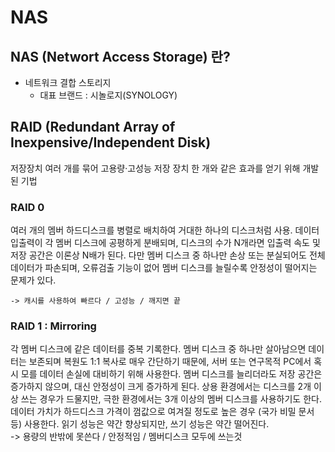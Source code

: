 # NAS

## NAS (Networt Access Storage) 란?
* 네트워크 결합 스토리지
	* 대표 브랜드 : 시놀로지(SYNOLOGY)


## RAID (Redundant Array of Inexpensive/Independent Disk)
저장장치 여러 개를 묶어 고용량·고성능 저장 장치 한 개와 같은 효과를 얻기 위해 개발된 기법

### RAID 0
여러 개의 멤버 하드디스크를 병렬로 배치하여 거대한 하나의 디스크처럼 사용.
 데이터 입출력이 각 멤버 디스크에 공평하게 분배되며, 디스크의 수가 N개라면 입출력 속도 및 저장 공간은 이론상 N배가 된다. 다만 멤버 디스크 중 하나만 손상 또는 분실되어도 전체 데이터가 파손되며, 오류검출 기능이 없어 멤버 디스크를 늘릴수록 안정성이 떨어지는 문제가 있다. 

	-> 캐시를 사용하여 빠르다 / 고성능 / 깨지면 끝 

### RAID 1 : Mirroring
각 멤버 디스크에 같은 데이터를 중복 기록한다. 멤버 디스크 중 하나만 살아남으면 데이터는 보존되며 복원도 1:1 복사로 매우 간단하기 때문에, 서버 또는 연구목적 PC에서 혹시 모를 데이터 손실에 대비하기 위해 사용한다. 멤버 디스크를 늘리더라도 저장 공간은 증가하지 않으며, 대신 안정성이 크게 증가하게 된다. 상용 환경에서는 디스크를 2개 이상 쓰는 경우가 드물지만, 극한 환경에서는 3개 이상의 멤버 디스크를 사용하기도 한다. 데이터 가치가 하드디스크 가격이 껌값으로 여겨질 정도로 높은 경우 (국가 비밀 문서등) 사용한다. 읽기 성능은 약간 향상되지만, 쓰기 성능은 약간 떨어진다.			
	 -> 용량의 반밖에 못쓴다 / 안정적임 / 멤버디스크 모두에 쓰는것
